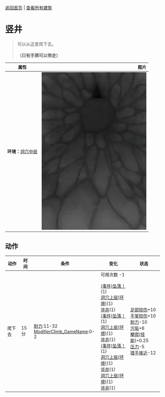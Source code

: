 [返回首页](index.md)   |  [查看所有建筑](building.md)
# 竖井  
> 可以从这里爬下去。<br><br><b>（只有手牌可以带走）</b>  
  
  属性  |   图片   
 ----  |  ----:   
 **环境：**[洞穴中层](MidChamber.md)  |  ![](Sprite/ShaftDown.png)   
  
## 动作  
动作  |  时间  |  条件  |  变化  |  状态  
----  |  ----  |  ----  |  ----  |  ----  
爬下去  |  15分  |  [耐力](Stamina.md):11-32<br>[ModifierClimb_GameName](ModifierClimb.md):0-2  |  可用次数  -1<br><br>[(事件)坠落！](Event_FallSprains.md)(1)<br>[洞穴上层(环境)](Env_LowChamber.md)(1)<br>[竖井](ShaftLowChamberToMidChamber.md)(1)<br>[(事件)坠落！](Event_FallAbrasion.md)(1)<br>[洞穴上层(环境)](Env_LowChamber.md)(1)<br>[竖井](ShaftLowChamberToMidChamber.md)(1)<br>[(事件)坠落！](Event_FallBruise.md)(1)<br>[洞穴上层(环境)](Env_LowChamber.md)(1)<br>[竖井](ShaftLowChamberToMidChamber.md)(1)<br>[洞穴上层(环境)](Env_LowChamber.md)(1)<br>[竖井](ShaftLowChamberToMidChamber.md)(1)  |  [足部损伤](FootDamage.md)+10<br>[手掌损伤](HandDamage.md)+10<br>[耐力](Stamina.md)-10<br>[污垢](Filth.md)+6<br>[攀爬(技能)](Skill_Climbing.md)+0.25<br>[压力](Stress.md)-5<br>[猎手接近](HuntersProximity.md)-12  
